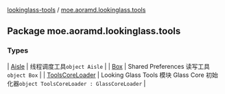 [lookinglass-tools](../index.md) / [moe.aoramd.lookinglass.tools](./index.md)

## Package moe.aoramd.lookinglass.tools

### Types

| [Aisle](-aisle/index.md) | 线程调度工具`object Aisle` |
| [Box](-box/index.md) | Shared Preferences 读写工具`object Box` |
| [ToolsCoreLoader](-tools-core-loader.md) | Looking Glass Tools 模块 Glass Core 初始化器`object ToolsCoreLoader : GlassCoreLoader` |

